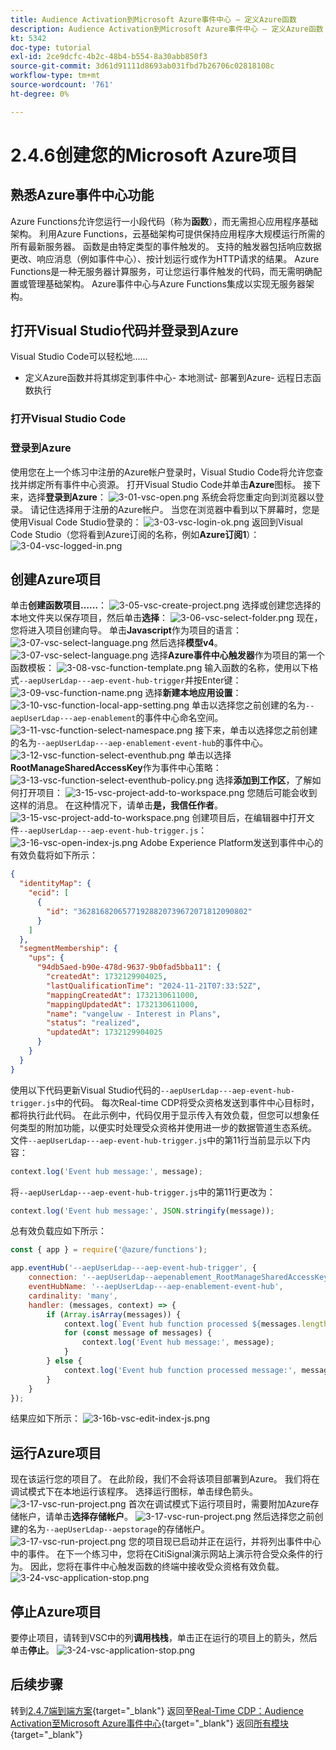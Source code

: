 ```yaml
---
title: Audience Activation到Microsoft Azure事件中心 — 定义Azure函数
description: Audience Activation到Microsoft Azure事件中心 — 定义Azure函数
kt: 5342
doc-type: tutorial
exl-id: 2ce9dcfc-4b2c-48b4-b554-8a30abb850f3
source-git-commit: 3d61d91111d8693ab031fbd7b26706c02818108c
workflow-type: tm+mt
source-wordcount: '761'
ht-degree: 0%

---
```


# 2.4.6创建您的Microsoft Azure项目

## 熟悉Azure事件中心功能

Azure Functions允许您运行一小段代码（称为&#x200B;**函数**），而无需担心应用程序基础架构。 利用Azure Functions，云基础架构可提供保持应用程序大规模运行所需的所有最新服务器。
函数是由特定类型的事件触发的&#x200B;**&#x200B;**。 支持的触发器包括响应数据更改、响应消息（例如事件中心）、按计划运行或作为HTTP请求的结果。
Azure Functions是一种无服务器计算服务，可让您运行事件触发的代码，而无需明确配置或管理基础架构。
Azure事件中心与Azure Functions集成以实现无服务器架构。

## 打开Visual Studio代码并登录到Azure

Visual Studio Code可以轻松地……
- 定义Azure函数并将其绑定到事件中心- 本地测试- 部署到Azure- 远程日志函数执行

### 打开Visual Studio Code

### 登录到Azure

使用您在上一个练习中注册的Azure帐户登录时，Visual Studio Code将允许您查找并绑定所有事件中心资源。
打开Visual Studio Code并单击&#x200B;**Azure**&#x200B;图标。
接下来，选择&#x200B;**登录到Azure**：
![3-01-vsc-open.png](./images/301vscopen.png)
系统会将您重定向到浏览器以登录。 请记住选择用于注册的Azure帐户。
当您在浏览器中看到以下屏幕时，您是使用Visual Code Studio登录的：
![3-03-vsc-login-ok.png](./images/303vscloginok.png)
返回到Visual Code Studio（您将看到Azure订阅的名称，例如&#x200B;**Azure订阅1**）：
![3-04-vsc-logged-in.png](./images/304vscloggedin.png)

## 创建Azure项目

单击&#x200B;**创建函数项目……**：
![3-05-vsc-create-project.png](./images/vsc2.png)
选择或创建您选择的本地文件夹以保存项目，然后单击&#x200B;**选择**：
![3-06-vsc-select-folder.png](./images/vsc3.png)
现在，您将进入项目创建向导。 单击&#x200B;**Javascript**&#x200B;作为项目的语言：
![3-07-vsc-select-language.png](./images/vsc4.png)
然后选择&#x200B;**模型v4**。
![3-07-vsc-select-language.png](./images/vsc4a.png)
选择&#x200B;**Azure事件中心触发器**&#x200B;作为项目的第一个函数模板：
![3-08-vsc-function-template.png](./images/vsc5.png)
输入函数的名称，使用以下格式`--aepUserLdap---aep-event-hub-trigger`并按Enter键：
![3-09-vsc-function-name.png](./images/vsc6.png)
选择&#x200B;**新建本地应用设置**：
![3-10-vsc-function-local-app-setting.png](./images/vsc7.png)
单击以选择您之前创建的名为`--aepUserLdap---aep-enablement`的事件中心命名空间。
![3-11-vsc-function-select-namespace.png](./images/vsc8.png)
接下来，单击以选择您之前创建的名为`--aepUserLdap---aep-enablement-event-hub`的事件中心。
![3-12-vsc-function-select-eventhub.png](./images/vsc9.png)
单击以选择&#x200B;**RootManageSharedAccessKey**&#x200B;作为事件中心策略：
![3-13-vsc-function-select-eventhub-policy.png](./images/vsc10.png)
选择&#x200B;**添加到工作区**，了解如何打开项目：
![3-15-vsc-project-add-to-workspace.png](./images/vsc12.png)
您随后可能会收到这样的消息。 在这种情况下，请单击&#x200B;**是，我信任作者**。
![3-15-vsc-project-add-to-workspace.png](./images/vsc12a.png)
创建项目后，在编辑器中打开文件`--aepUserLdap---aep-event-hub-trigger.js`：
![3-16-vsc-open-index-js.png](./images/vsc13.png)
Adobe Experience Platform发送到事件中心的有效负载将如下所示：

```json
{
  "identityMap": {
    "ecid": [
      {
        "id": "36281682065771928820739672071812090802"
      }
    ]
  },
  "segmentMembership": {
    "ups": {
      "94db5aed-b90e-478d-9637-9b0fad5bba11": {
        "createdAt": 1732129904025,
        "lastQualificationTime": "2024-11-21T07:33:52Z",
        "mappingCreatedAt": 1732130611000,
        "mappingUpdatedAt": 1732130611000,
        "name": "vangeluw - Interest in Plans",
        "status": "realized",
        "updatedAt": 1732129904025
      }
    }
  }
}
```

使用以下代码更新Visual Studio代码的`--aepUserLdap---aep-event-hub-trigger.js`中的代码。 每次Real-time CDP将受众资格发送到事件中心目标时，都将执行此代码。 在此示例中，代码仅用于显示传入有效负载，但您可以想象任何类型的附加功能，以便实时处理受众资格并使用进一步的数据管道生态系统。
文件`--aepUserLdap---aep-event-hub-trigger.js`中的第11行当前显示以下内容：

```javascript
context.log('Event hub message:', message);
```

将`--aepUserLdap---aep-event-hub-trigger.js`中的第11行更改为：

```javascript
context.log('Event hub message:', JSON.stringify(message));
```

总有效负载应如下所示：

```javascript
const { app } = require('@azure/functions');

app.eventHub('--aepUserLdap---aep-event-hub-trigger', {
    connection: '--aepUserLdap--aepenablement_RootManageSharedAccessKey_EVENTHUB',
    eventHubName: '--aepUserLdap---aep-enablement-event-hub',
    cardinality: 'many',
    handler: (messages, context) => {
        if (Array.isArray(messages)) {
            context.log(`Event hub function processed ${messages.length} messages`);
            for (const message of messages) {
                context.log('Event hub message:', message);
            }
        } else {
            context.log('Event hub function processed message:', messages);
        }
    }
});
```


结果应如下所示：
![3-16b-vsc-edit-index-js.png](./images/vsc1.png)

## 运行Azure项目

现在该运行您的项目了。 在此阶段，我们不会将该项目部署到Azure。 我们将在调试模式下在本地运行该程序。 选择运行图标，单击绿色箭头。
![3-17-vsc-run-project.png](./images/vsc14.png)
首次在调试模式下运行项目时，需要附加Azure存储帐户，请单击&#x200B;**选择存储帐户**。
![3-17-vsc-run-project.png](./images/vsc14a.png)
然后选择您之前创建的名为`--aepUserLdap--aepstorage`的存储帐户。
![3-17-vsc-run-project.png](./images/vsc14b.png)
您的项目现已启动并正在运行，并将列出事件中心中的事件。 在下一个练习中，您将在CitiSignal演示网站上演示符合受众条件的行为。 因此，您将在事件中心触发函数的终端中接收受众资格有效负载。
![3-24-vsc-application-stop.png](./images/vsc18.png)

## 停止Azure项目

要停止项目，请转到VSC中的列&#x200B;**调用栈栈**，单击正在运行的项目上的箭头，然后单击&#x200B;**停止**。
![3-24-vsc-application-stop.png](./images/vsc17.png)

## 后续步骤

转到[2.4.7端到端方案](./ex7.md){target="_blank"}
返回至[Real-Time CDP：Audience Activation至Microsoft Azure事件中心](./segment-activation-microsoft-azure-eventhub.md){target="_blank"}
返回[所有模块](./../../../../overview.md){target="_blank"}
